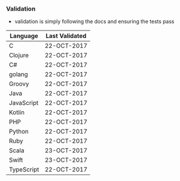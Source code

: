
### Validation

* validation is simply following the docs and ensuring the tests pass

| Language     | Last Validated |
| -------------|:-------------:|
| C            | 22-OCT-2017 |
| Clojure      | 22-OCT-2017 |
| C#           | 22-OCT-2017 |
| golang       | 22-OCT-2017 |
| Groovy       | 22-OCT-2017 |
| Java         | 22-OCT-2017 |
| JavaScript   | 22-OCT-2017 |
| Kotlin       | 22-OCT-2017 |
| PHP          | 22-OCT-2017 |
| Python       | 22-OCT-2017 |
| Ruby         | 22-OCT-2017 |
| Scala        | 23-OCT-2017 |
| Swift        | 23-OCT-2017 |
| TypeScript   | 22-OCT-2017 |

